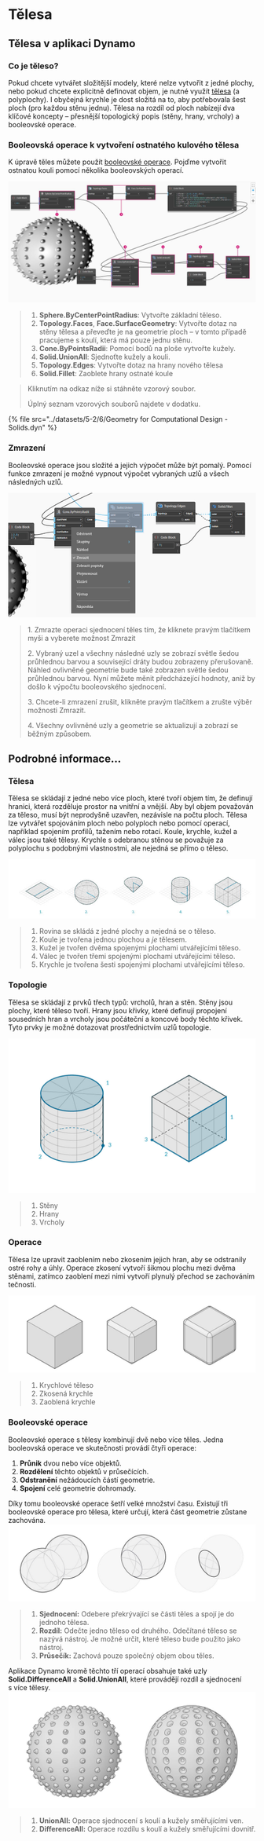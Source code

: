 # Tělesa

## Tělesa v aplikaci Dynamo

### Co je těleso?

Pokud chcete vytvářet složitější modely, které nelze vytvořit z jedné plochy, nebo pokud chcete explicitně definovat objem, je nutné využít [tělesa](5-6\_solids.md#solids) (a polyplochy). I obyčejná krychle je dost složitá na to, aby potřebovala šest ploch (pro každou stěnu jednu). Tělesa na rozdíl od ploch nabízejí dva klíčové koncepty – přesnější topologický popis (stěny, hrany, vrcholy) a booleovské operace.

### Booleovská operace k vytvoření ostnatého kulového tělesa

K úpravě těles můžete použít [booleovské operace](5-6\_solids.md#boolean-operations). Pojďme vytvořit ostnatou kouli pomocí několika booleovských operací.

![](../images/5-2/6/solids-spikyball.jpg)

> 1. **Sphere.ByCenterPointRadius**: Vytvořte základní těleso.
> 2. **Topology.Faces**, **Face.SurfaceGeometry**: Vytvořte dotaz na stěny tělesa a převeďte je na geometrie ploch – v tomto případě pracujeme s koulí, která má pouze jednu stěnu.
> 3. **Cone.ByPointsRadii**: Pomocí bodů na ploše vytvořte kužely.
> 4. **Solid.UnionAll**: Sjednoťte kužely a kouli.
> 5. **Topology.Edges**: Vytvořte dotaz na hrany nového tělesa
> 6. **Solid.Fillet**: Zaoblete hrany ostnaté koule

> Kliknutím na odkaz níže si stáhněte vzorový soubor.
>
> Úplný seznam vzorových souborů najdete v dodatku.

{% file src="../datasets/5-2/6/Geometry for Computational Design - Solids.dyn" %}

### Zmrazení

Booleovské operace jsou složité a jejich výpočet může být pomalý. Pomocí funkce zmrazení je možné vypnout výpočet vybraných uzlů a všech následných uzlů.

![](../images/5-2/6/solids-freezenode.jpg)

> 1\. Zmrazte operaci sjednocení těles tím, že kliknete pravým tlačítkem myši a vyberete možnost Zmrazit
>
> 2\. Vybraný uzel a všechny následné uzly se zobrazí světle šedou průhlednou barvou a související dráty budou zobrazeny přerušovaně. Náhled ovlivněné geometrie bude také zobrazen světle šedou průhlednou barvou. Nyní můžete měnit předcházející hodnoty, aniž by došlo k výpočtu booleovského sjednocení.
>
> 3\. Chcete-li zmrazení zrušit, klikněte pravým tlačítkem a zrušte výběr možnosti Zmrazit.
>
> 4\. Všechny ovlivněné uzly a geometrie se aktualizují a zobrazí se běžným způsobem.

## Podrobné informace...

### Tělesa

Tělesa se skládají z jedné nebo více ploch, které tvoří objem tím, že definují hranici, která rozděluje prostor na vnitřní a vnější. Aby byl objem považován za těleso, musí být neprodyšně uzavřen, nezávisle na počtu ploch. Tělesa lze vytvářet spojováním ploch nebo polyploch nebo pomocí operací, například spojením profilů, tažením nebo rotací. Koule, krychle, kužel a válec jsou také tělesy. Krychle s odebranou stěnou se považuje za polyplochu s podobnými vlastnostmi, ale nejedná se přímo o těleso.

![Tělesa](../images/5-2/6/Primitives.jpg)

> 1. Rovina se skládá z jedné plochy a nejedná se o těleso.
> 2. Koule je tvořena jednou plochou a _je_ tělesem.
> 3. Kužel je tvořen dvěma spojenými plochami utvářejícími těleso.
> 4. Válec je tvořen třemi spojenými plochami utvářejícími těleso.
> 5. Krychle je tvořena šesti spojenými plochami utvářejícími těleso.

### Topologie

Tělesa se skládají z prvků třech typů: vrcholů, hran a stěn. Stěny jsou plochy, které těleso tvoří. Hrany jsou křivky, které definují propojení sousedních hran a vrcholy jsou počáteční a koncové body těchto křivek. Tyto prvky je možné dotazovat prostřednictvím uzlů topologie.

![Topologie](../images/5-2/6/Solid-topology.jpg)

> 1. Stěny
> 2. Hrany
> 3. Vrcholy

### Operace

Tělesa lze upravit zaoblením nebo zkosením jejich hran, aby se odstranily ostré rohy a úhly. Operace zkosení vytvoří šikmou plochu mezi dvěma stěnami, zatímco zaoblení mezi nimi vytvoří plynulý přechod se zachováním tečnosti.

![](../images/5-2/6/SolidOperations.jpg)

> 1. Krychlové těleso
> 2. Zkosená krychle
> 3. Zaoblená krychle

### Booleovské operace

Booleovské operace s tělesy kombinují dvě nebo více těles. Jedna booleovská operace ve skutečnosti provádí čtyři operace:

1. **Průnik** dvou nebo více objektů.
2. **Rozdělení** těchto objektů v průsečících.
3. **Odstranění** nežádoucích částí geometrie.
4. **Spojení** celé geometrie dohromady.

Díky tomu booleovské operace šetří velké množství času. Existují tři booleovské operace pro tělesa, které určují, která část geometrie zůstane zachována. ![Booleovská operace pro tělesa](../images/5-2/6/SolidBooleans.jpg)

> 1. **Sjednocení:** Odebere překrývající se části těles a spojí je do jednoho tělesa.
> 2. **Rozdíl:** Odečte jedno těleso od druhého. Odečítané těleso se nazývá nástroj. Je možné určit, které těleso bude použito jako nástroj.
> 3. **Průsečík:** Zachová pouze společný objem obou těles.

Aplikace Dynamo kromě těchto tří operací obsahuje také uzly **Solid.DifferenceAll** a **Solid.UnionAll**, které provádějí rozdíl a sjednocení s více tělesy. ![](../images/5-2/6/BooleanAll.jpg)

> 1. **UnionAll:** Operace sjednocení s koulí a kužely směřujícími ven.
> 2. **DifferenceAll:** Operace rozdílu s koulí a kužely směřujícími dovnitř.

##

